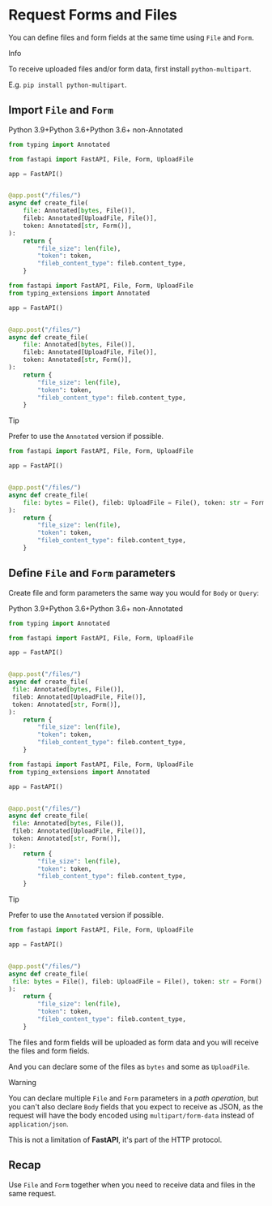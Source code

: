 
# Request Forms and Files


You can define files and form fields at the same time using `File` and `Form`.



Info


To receive uploaded files and/or form data, first install `python-multipart`.


E.g. `pip install python-multipart`.



## Import `File` and `Form`


Python 3.9+Python 3.6+Python 3.6+ non-Annotated





```python
from typing import Annotated

from fastapi import FastAPI, File, Form, UploadFile

app = FastAPI()


@app.post("/files/")
async def create_file(
    file: Annotated[bytes, File()],
    fileb: Annotated[UploadFile, File()],
    token: Annotated[str, Form()],
):
    return {
        "file_size": len(file),
        "token": token,
        "fileb_content_type": fileb.content_type,
    }

```




```python
from fastapi import FastAPI, File, Form, UploadFile
from typing_extensions import Annotated

app = FastAPI()


@app.post("/files/")
async def create_file(
    file: Annotated[bytes, File()],
    fileb: Annotated[UploadFile, File()],
    token: Annotated[str, Form()],
):
    return {
        "file_size": len(file),
        "token": token,
        "fileb_content_type": fileb.content_type,
    }

```




Tip


Prefer to use the `Annotated` version if possible.




```python
from fastapi import FastAPI, File, Form, UploadFile

app = FastAPI()


@app.post("/files/")
async def create_file(
    file: bytes = File(), fileb: UploadFile = File(), token: str = Form()
):
    return {
        "file_size": len(file),
        "token": token,
        "fileb_content_type": fileb.content_type,
    }

```




## Define `File` and `Form` parameters


Create file and form parameters the same way you would for `Body` or `Query`:


Python 3.9+Python 3.6+Python 3.6+ non-Annotated





```python
from typing import Annotated

from fastapi import FastAPI, File, Form, UploadFile

app = FastAPI()


@app.post("/files/")
async def create_file(
 file: Annotated[bytes, File()],
 fileb: Annotated[UploadFile, File()],
 token: Annotated[str, Form()],
):
    return {
        "file_size": len(file),
        "token": token,
        "fileb_content_type": fileb.content_type,
    }

```




```python
from fastapi import FastAPI, File, Form, UploadFile
from typing_extensions import Annotated

app = FastAPI()


@app.post("/files/")
async def create_file(
 file: Annotated[bytes, File()],
 fileb: Annotated[UploadFile, File()],
 token: Annotated[str, Form()],
):
    return {
        "file_size": len(file),
        "token": token,
        "fileb_content_type": fileb.content_type,
    }

```




Tip


Prefer to use the `Annotated` version if possible.




```python
from fastapi import FastAPI, File, Form, UploadFile

app = FastAPI()


@app.post("/files/")
async def create_file(
 file: bytes = File(), fileb: UploadFile = File(), token: str = Form()
):
    return {
        "file_size": len(file),
        "token": token,
        "fileb_content_type": fileb.content_type,
    }

```




The files and form fields will be uploaded as form data and you will receive the files and form fields.


And you can declare some of the files as `bytes` and some as `UploadFile`.



Warning


You can declare multiple `File` and `Form` parameters in a *path operation*, but you can't also declare `Body` fields that you expect to receive as JSON, as the request will have the body encoded using `multipart/form-data` instead of `application/json`.


This is not a limitation of **FastAPI**, it's part of the HTTP protocol.



## Recap


Use `File` and `Form` together when you need to receive data and files in the same request.



